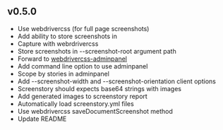 v0.5.0
------

* Use webdrivercss (for full page screenshots)
* Add ability to store screenshots in
* Capture with webrdrivercss
* Store screenshots in --screenshot-root argument path
* Forward to [webdrivercss-adminpanel](https://github.com/webdriverio/webdrivercss-adminpanel)
* Add command line option to use adminpanel
* Scope by stories in adminpanel
* Add --screenshot-width and --screenshot-orientation client options
* Screenstory should expects base64 strings with images
* Add generated images to screenstory report
* Automatically load screenstory.yml files
* Use webdrivercss saveDocumentScreenshot method
* Update README

